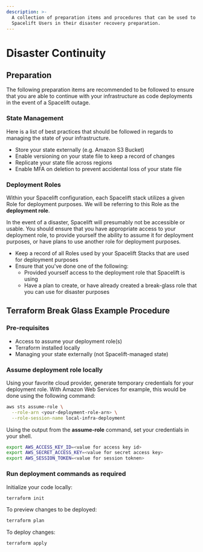 ```yaml
---
description: >-
  A collection of preparation items and procedures that can be used to assist
  Spacelift Users in their disaster recovery preparation.
---
```


# Disaster Continuity

## Preparation

The following preparation items are recommended to be followed to ensure that you are able to continue with your infrastructure as code deployments in the event of a Spacelift outage.

### State Management

Here is a list of best practices that should be followed in regards to managing the state of your infrastructure.

* Store your state externally (e.g. Amazon S3 Bucket)
* Enable versioning on your state file to keep a record of changes
* Replicate your state file across regions
* Enable MFA on deletion to prevent accidental loss of your state file

### Deployment Roles

Within your Spacelift configuration, each Spacelift stack utilizes a given Role for deployment purposes. We will be referring to this Role as the **deployment role**.

In the event of a disaster, Spacelift will presumably not be accessible or usable. You should ensure that you have appropriate access to your deployment role, to provide yourself the ability to assume it for deployment purposes, or have plans to use another role for deployment purposes.

* Keep a record of all Roles used by your Spacelift Stacks that are used for deployment purposes
* Ensure that you've done one of the following:
  * Provided yourself access to the deployment role that Spacelift is using
  * Have a plan to create, or have already created a break-glass role that you can use for disaster purposes

## Terraform Break Glass Example Procedure

### Pre-requisites

* Access to assume your deployment role(s)
* Terraform installed locally
* Managing your state externally (not Spacelift-managed state)

### Assume deployment role locally

Using your favorite cloud provider, generate temporary credentials for your deployment role. With Amazon Web Services for example, this would be done using the following command:

```bash
aws sts assume-role \
  --role-arn <your-deployment-role-arn> \
  --role-session-name local-infra-deployment
```

Using the output from the **assume-role** command, set your credentials in your shell.

```bash
export AWS_ACCESS_KEY_ID=<value for access key id>
export AWS_SECRET_ACCESS_KEY=<value for secret access key>
export AWS_SESSION_TOKEN=<value for session toknen>
```

### Run deployment commands as required

Initialize your code locally:

```bash
terraform init
```

To preview changes to be deployed:

```bash
terraform plan
```

To deploy changes:

```bash
terraform apply
```
